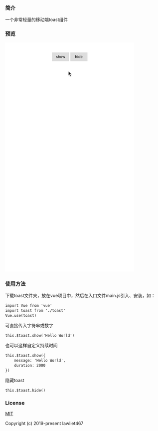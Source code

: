 ### 简介
一个非常轻量的移动端toast组件

### 预览
![效果图](./gif.gif)

### 使用方法
下载toast文件夹，放在vue项目中，然后在入口文件main.js引入、安装，如： 

```
import Vue from 'vue'
import toast from './toast'
Vue.use(toast)
```
可直接传入字符串或数字
```
this.$toast.show('Hello World')
```
也可以这样自定义持续时间
```
this.$toast.show({
    message: 'Hello World',
    duration: 2000
})
```
隐藏toast

```
this.$toast.hide()
```
### License
[MIT](https://github.com/lawliet467/vue-simple-toast/License)  

Copyright (c) 2019-present lawliet467
